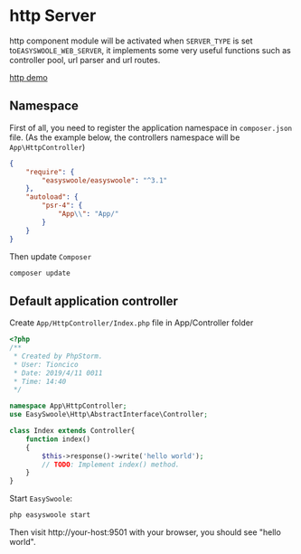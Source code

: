 # http Server

http component module will be activated when `SERVER_TYPE` is set to`EASYSWOOLE_WEB_SERVER`, it implements
some very useful functions such as controller pool, url parser and url routes.

[http demo](https://github.com/easy-swoole/demo/tree/3.x-http)

## Namespace

First of all, you need to register the application namespace in `composer.json` file. (As the example below, 
the controllers namespace will be `App\HttpController`)

```json
{
    "require": {
        "easyswoole/easyswoole": "^3.1"
    },
    "autoload": {
        "psr-4": {
            "App\\": "App/"
        }
    }
}
````

Then update `Composer`
```bash
composer update
````

## Default application controller

Create `App/HttpController/Index.php` file in App/Controller folder
```php
<?php
/**
 * Created by PhpStorm.
 * User: Tioncico
 * Date: 2019/4/11 0011
 * Time: 14:40
 */

namespace App\HttpController;
use EasySwoole\Http\AbstractInterface\Controller;

class Index extends Controller{
    function index()
    {
        $this->response()->write('hello world');
        // TODO: Implement index() method.
    }
}
```

Start `EasySwoole`:
```bash
php easyswoole start
````

Then visit http://your-host:9501 with your browser, you should see "hello world".